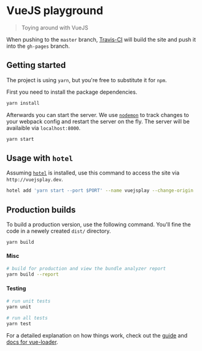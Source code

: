 # VueJS playground

> Toying around with VueJS

When pushing to the `master` branch, [Travis-CI](https://travis-ci.org/) will build the site and push it into the `gh-pages` branch.

## Getting started

The project is using `yarn`, but you're free to substitute it for `npm`.

First you need to install the package dependencies.
```bash
yarn install
```

Afterwards you can start the server. We use [`nodemon`](https://github.com/remy/nodemon) to track changes to your webpack config and restart the server on the fly.
The server will be availaible via `localhost:8000`.
```bash
yarn start
```

## Usage with `hotel`

Assuming [`hotel`](https://github.com/typicode/hotel/) is installed, use this command to access the site via `http://vuejsplay.dev`.

```bash
hotel add 'yarn start --port $PORT' --name vuejsplay --change-origin
```

## Production builds

To build a production version, use the following command. You'll fine the code in a newely created `dist/` directory.
```
yarn build
```

#### Misc
```bash
# build for production and view the bundle analyzer report
yarn build --report
```

#### Testing
```bash
# run unit tests
yarn unit

# run all tests
yarn test
```

For a detailed explanation on how things work, check out the [guide](http://vuejs-templates.github.io/webpack/) and [docs for vue-loader](http://vuejs.github.io/vue-loader).

